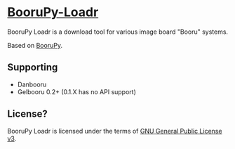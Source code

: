[BooruPy-Loadr](http://github.com/kasoki/BooruPy-Loadr)
===================================================

BooruPy Loadr is a download tool for various image board "Booru" systems.

Based on [BooruPy](http://github.com/kasoki/BooruPy). 

Supporting
----------------------
* Danbooru
* Gelbooru 0.2+ (0.1.X has no API support)

License?
----------------------

BooruPy Loadr is licensed under the terms of [GNU General Public License v3](http://www.gnu.org/copyleft/gpl.html).
